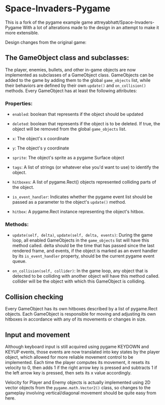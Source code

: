 Space-Invaders-Pygame
=====================

This is a fork of the pygame example game attreyabhatt/Space-Invaders-Pygame With a lot of alterations made to the design in an attempt to make it 
more extensible.

Design changes from the original game:

The GameObject class and subclasses:
------------------------------------

The player, enemies, bullets, and other in-game objects are now implemented as subclasses of a GameObject class. GameObjects can be added to the game by adding them to the global `game_objects` list, while their behaviors are defined by their own `update()` and `on_collision()` methods. Every GameObject has at least the following attributes:

### Properties:

- `enabled`: boolean that represents if the object should be updated

- `deleted`: boolean that represents if the object is to be deleted. If true, the object will be removed from the global `game_objects` list.

- `x`: The object's x coordinate

- `y`: The object's y coordinate

- `sprite`: The object's sprite as a pygame Surface object

- `tags`: A list of strings (or whatever else you'd want to use) to identify the object.

- `hitboxes`: A list of pygame.Rect() objects represented colliding parts of the object.

- `is_event_handler`: Indicates whether the pygame event list should be passed as a parameter to the object's `update()` method.

- `hitbox`: A pygame.Rect instance representing the object's hitbox.

### Methods:

- `update(self, delta)`,
`update(self, delta, events)`: During the game loop, all enabled GameObjects in the `game_objects` list will have this method called. delta should be the time that has passed since the last rendered frame, and events, if the object is marked as an event handler by its `is_event_handler` property, should be the current pygame event queue.

- `on_collision(self, collider)`: In the game loop, any object that is detected to be colliding with another object will have this method called. collider will be the object with which this GameObject is colliding.

Collision checking
------------------

Every GameObject has its own hitboxes described by a list of pygame.Rect objects.
Each GameObject is responsible for moving and adjusting its own hitboxes in accordance with any of its movements or changes in size.

Input and movement
------------------
Although keyboard input is still acquired using pygame KEYDOWN and KEYUP events, those events are now translated into key states by the player object, which allowed for more reliable movement control to be implemented. Each time the player computes its movement, it resets its velocity to 0, then adds 1 if the right arrow key is pressed and subtracts 1 if the left arrow key is pressed, then sets its x value accordingly.

Velocity for Player and Enemy objects is actually implemented using 2D vector objects from the `pygame.math.Vector2()` class, so changes to the gameplay involving vertical/diagonal movement should be quite easy from here.
